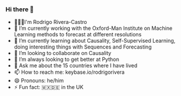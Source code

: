 ### Hi there 👋

<!--
**rodrigorivera/rodrigorivera** is a ✨ _special_ ✨ repository because its `README.md` (this file) appears on your GitHub profile.
Here are some ideas to get you started:
-->
- 🙋🏻‍♂️I'm Rodrigo Rivera-Castro
- 🔭 I’m currently working with the Oxford-Man Institute on Machine Learning methods to forecast at different resolutions
- 🌱 I’m currently learning about Causality, Self-Supervised Learning, doing interesting things with Sequences and Forecasting
- 👯 I’m looking to collaborate on Causality
- 🤔 I’m always looking to get better at Python
- 💬 Ask me about the 15 countries where I have lived
- 📫 How to reach me: keybase.io/rodrigorivera
- 😄 Pronouns: he/him
- ⚡ Fun fact: 🇲🇽🇩🇪 in the UK

